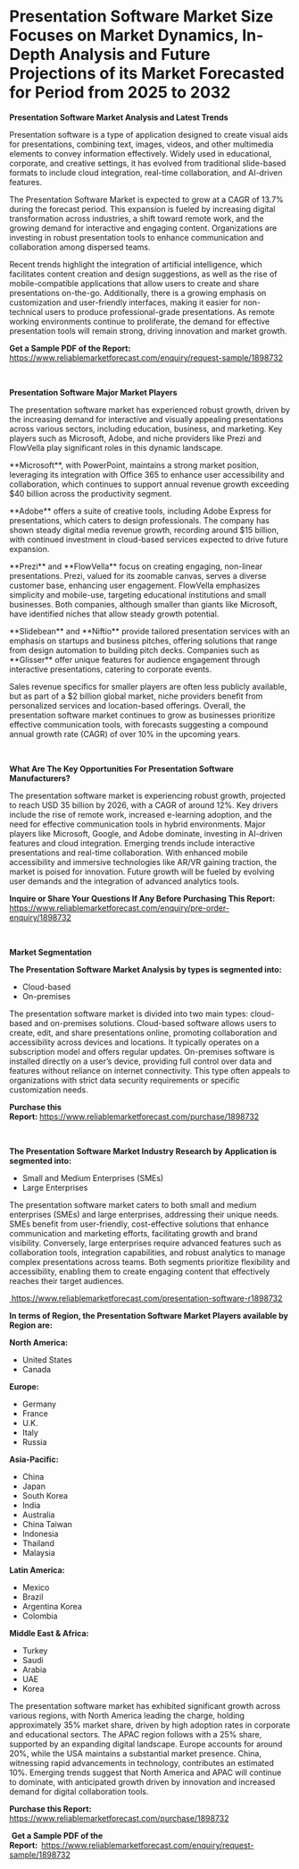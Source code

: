 <p><h1>Presentation Software Market Size Focuses on Market Dynamics, In-Depth Analysis and Future Projections of its Market Forecasted for Period from 2025 to 2032</h1></p><p><strong>Presentation Software Market Analysis and Latest Trends</strong></p>
<p><p>Presentation software is a type of application designed to create visual aids for presentations, combining text, images, videos, and other multimedia elements to convey information effectively. Widely used in educational, corporate, and creative settings, it has evolved from traditional slide-based formats to include cloud integration, real-time collaboration, and AI-driven features.</p><p>The Presentation Software Market is expected to grow at a CAGR of 13.7% during the forecast period. This expansion is fueled by increasing digital transformation across industries, a shift toward remote work, and the growing demand for interactive and engaging content. Organizations are investing in robust presentation tools to enhance communication and collaboration among dispersed teams.</p><p>Recent trends highlight the integration of artificial intelligence, which facilitates content creation and design suggestions, as well as the rise of mobile-compatible applications that allow users to create and share presentations on-the-go. Additionally, there is a growing emphasis on customization and user-friendly interfaces, making it easier for non-technical users to produce professional-grade presentations. As remote working environments continue to proliferate, the demand for effective presentation tools will remain strong, driving innovation and market growth.</p></p>
<p><strong>Get a Sample PDF of the Report:&nbsp;</strong> <a href="https://www.reliablemarketforecast.com/enquiry/request-sample/1898732?utm_campaign=2942&utm_medium=2&utm_source=Github&utm_content=ia&utm_term=19042025&utm_id=presentation-software">https://www.reliablemarketforecast.com/enquiry/request-sample/1898732</a></p>
<p>&nbsp;</p>
<p><strong>Presentation Software Major Market Players</strong></p>
<p><p>The presentation software market has experienced robust growth, driven by the increasing demand for interactive and visually appealing presentations across various sectors, including education, business, and marketing. Key players such as Microsoft, Adobe, and niche providers like Prezi and FlowVella play significant roles in this dynamic landscape.</p><p>**Microsoft**, with PowerPoint, maintains a strong market position, leveraging its integration with Office 365 to enhance user accessibility and collaboration, which continues to support annual revenue growth exceeding $40 billion across the productivity segment.</p><p>**Adobe** offers a suite of creative tools, including Adobe Express for presentations, which caters to design professionals. The company has shown steady digital media revenue growth, recording around $15 billion, with continued investment in cloud-based services expected to drive future expansion.</p><p>**Prezi** and **FlowVella** focus on creating engaging, non-linear presentations. Prezi, valued for its zoomable canvas, serves a diverse customer base, enhancing user engagement. FlowVella emphasizes simplicity and mobile-use, targeting educational institutions and small businesses. Both companies, although smaller than giants like Microsoft, have identified niches that allow steady growth potential.</p><p>**Slidebean** and **Niftio** provide tailored presentation services with an emphasis on startups and business pitches, offering solutions that range from design automation to building pitch decks. Companies such as **Glisser** offer unique features for audience engagement through interactive presentations, catering to corporate events.</p><p>Sales revenue specifics for smaller players are often less publicly available, but as part of a $2 billion global market, niche providers benefit from personalized services and location-based offerings. Overall, the presentation software market continues to grow as businesses prioritize effective communication tools, with forecasts suggesting a compound annual growth rate (CAGR) of over 10% in the upcoming years.</p></p>
<p>&nbsp;</p>
<p><strong>What Are The Key Opportunities For Presentation Software Manufacturers?</strong></p>
<p><p>The presentation software market is experiencing robust growth, projected to reach USD 35 billion by 2026, with a CAGR of around 12%. Key drivers include the rise of remote work, increased e-learning adoption, and the need for effective communication tools in hybrid environments. Major players like Microsoft, Google, and Adobe dominate, investing in AI-driven features and cloud integration. Emerging trends include interactive presentations and real-time collaboration. With enhanced mobile accessibility and immersive technologies like AR/VR gaining traction, the market is poised for innovation. Future growth will be fueled by evolving user demands and the integration of advanced analytics tools.</p></p>
<p><strong>Inquire or Share Your Questions If Any Before Purchasing This Report:</strong> <a href="https://www.reliablemarketforecast.com/enquiry/pre-order-enquiry/1898732?utm_campaign=2942&utm_medium=2&utm_source=Github&utm_content=ia&utm_term=19042025&utm_id=presentation-software">https://www.reliablemarketforecast.com/enquiry/pre-order-enquiry/1898732</a></p>
<p>&nbsp;</p>
<p><strong>Market Segmentation</strong></p>
<p><strong>The Presentation Software Market Analysis by types is segmented into:</strong></p>
<p><ul><li>Cloud-based</li><li>On-premises</li></ul></p>
<p><p>The presentation software market is divided into two main types: cloud-based and on-premises solutions. Cloud-based software allows users to create, edit, and share presentations online, promoting collaboration and accessibility across devices and locations. It typically operates on a subscription model and offers regular updates. On-premises software is installed directly on a user’s device, providing full control over data and features without reliance on internet connectivity. This type often appeals to organizations with strict data security requirements or specific customization needs.</p></p>
<p><strong>Purchase this Report:&nbsp;</strong><a href="https://www.reliablemarketforecast.com/purchase/1898732?utm_campaign=2942&utm_medium=2&utm_source=Github&utm_content=ia&utm_term=19042025&utm_id=presentation-software">https://www.reliablemarketforecast.com/purchase/1898732</a></p>
<p>&nbsp;</p>
<p><strong>The Presentation Software Market Industry Research by Application is segmented into:</strong></p>
<p><ul><li>Small and Medium Enterprises (SMEs)</li><li>Large Enterprises</li></ul></p>
<p><p>The presentation software market caters to both small and medium enterprises (SMEs) and large enterprises, addressing their unique needs. SMEs benefit from user-friendly, cost-effective solutions that enhance communication and marketing efforts, facilitating growth and brand visibility. Conversely, large enterprises require advanced features such as collaboration tools, integration capabilities, and robust analytics to manage complex presentations across teams. Both segments prioritize flexibility and accessibility, enabling them to create engaging content that effectively reaches their target audiences.</p></p>
<p><a href="https://www.reliablemarketforecast.com/presentation-software-r1898732?utm_campaign=2942&utm_medium=2&utm_source=Github&utm_content=ia&utm_term=19042025&utm_id=presentation-software">&nbsp;https://www.reliablemarketforecast.com/presentation-software-r1898732</a></p>
<p><strong>In terms of Region, the Presentation Software Market Players available by Region are:</strong></p>
<p>
    <p> <strong> North America: </strong>
        <ul>
            <li>United States</li>
            <li>Canada</li>
        </ul>
        </p> 
    <p> <strong> Europe: </strong>
        <ul>
            <li>Germany</li>
            <li>France</li>
            <li>U.K.</li>
            <li>Italy</li>
            <li>Russia</li>
        </ul>
        </p> 
    <p> <strong> Asia-Pacific: </strong>
        <ul>
            <li>China</li>
            <li>Japan</li>
            <li>South Korea</li>
            <li>India</li>
            <li>Australia</li>
            <li>China Taiwan</li>
            <li>Indonesia</li>
            <li>Thailand</li>
            <li>Malaysia</li>
        </ul>
        </p> 
    <p> <strong> Latin America: </strong>
        <ul>
            <li>Mexico</li>
            <li>Brazil</li>
            <li>Argentina Korea</li>
            <li>Colombia</li>
        </ul>
        </p> 
    <p> <strong> Middle East & Africa: </strong>
        <ul>
            <li>Turkey</li>
            <li>Saudi</li>
            <li>Arabia</li>
            <li>UAE</li>
            <li>Korea</li>
        </ul>
    </p>
    </p>
<p><p>The presentation software market has exhibited significant growth across various regions, with North America leading the charge, holding approximately 35% market share, driven by high adoption rates in corporate and educational sectors. The APAC region follows with a 25% share, supported by an expanding digital landscape. Europe accounts for around 20%, while the USA maintains a substantial market presence. China, witnessing rapid advancements in technology, contributes an estimated 10%. Emerging trends suggest that North America and APAC will continue to dominate, with anticipated growth driven by innovation and increased demand for digital collaboration tools.</p></p>
<p><strong>Purchase this Report: </strong><a href="https://www.reliablemarketforecast.com/purchase/1898732?utm_campaign=2942&utm_medium=2&utm_source=Github&utm_content=ia&utm_term=19042025&utm_id=presentation-software">https://www.reliablemarketforecast.com/purchase/1898732</a></p>
<p>&nbsp;<strong>Get a Sample PDF of the Report:&nbsp;&nbsp;</strong><a href="https://www.reliablemarketforecast.com/enquiry/request-sample/1898732?utm_campaign=2942&utm_medium=2&utm_source=Github&utm_content=ia&utm_term=19042025&utm_id=presentation-software">https://www.reliablemarketforecast.com/enquiry/request-sample/1898732</a></p>
<p><strong></strong></p>
<p><p></p><p></p><p></p></p>